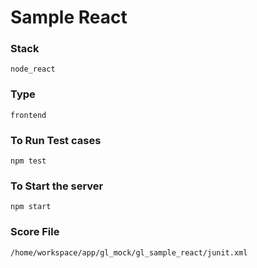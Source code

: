 # Sample React

### Stack
    node_react

### Type
    frontend

### To Run Test cases
    npm test
    
### To Start the server 
    npm start

### Score File
    /home/workspace/app/gl_mock/gl_sample_react/junit.xml
